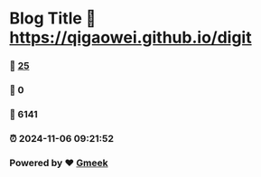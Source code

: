 # Blog Title :link: https://qigaowei.github.io/digit 
### :page_facing_up: [25](https://qigaowei.github.io/digit/tag.html) 
### :speech_balloon: 0 
### :hibiscus: 6141 
### :alarm_clock: 2024-11-06 09:21:52 
### Powered by :heart: [Gmeek](https://github.com/Meekdai/Gmeek)
